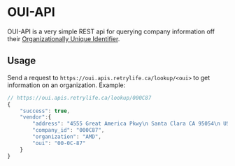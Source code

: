 # OUI-API 

OUI-API is a very simple REST api for querying company information off their [Organizationally Unique Identifier](https://en.wikipedia.org/wiki/Organizationally_unique_identifier).

## Usage

Send a request to `https://oui.apis.retrylife.ca/lookup/<oui>` to get information on an organization. Example:

```js
// https://oui.apis.retrylife.ca/lookup/000C87
{
    "success": true,
    "vendor":{
        "address": "4555 Great America Pkwy\n Santa Clara CA 95054\n US",
        "company_id": "000C87",
        "organization": "AMD",
        "oui": "00-0C-87"
    }
}
```
